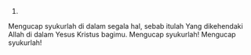 1.
Mengucap syukurlah di dalam segala hal, sebab itulah
Yang dikehendaki Allah di dalam Yesus Kristus bagimu.
Mengucap syukurlah! Mengucap syukurlah!